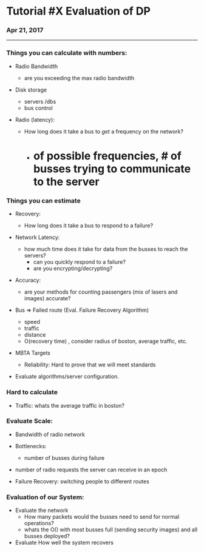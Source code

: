 # Tutorial #X Evaluation of DP
### Apr 21, 2017

--------------------------------------------------------------------------------

### Things you can calculate with numbers:
- Radio Bandwidth
    - are you exceeding the max radio bandwidth
- Disk storage  
    - servers /dbs
    - bus control       

- Radio (latency):
    - How long does it take a bus to _get_ a frequency on the network?
        - # of possible frequencies, # of busses trying to communicate to the server

### Things you can estimate

- Recovery:
    - How long does it take a bus to respond to a failure?

- Network Latency:
    - how much time does it take for data from the busses to reach the servers?
        - can you quickly respond to a failure?
        - are you encrypting/decrypting?

- Accuracy:
    - are your methods for counting passengers (mix of lasers and images) accurate?

- Bus => Failed route (Eval. Failure Recovery Algorithm)
    - speed
    - traffic
    - distance
    - O(recovery time) , consider radius of boston, average traffic, etc.
- MBTA Targets
    - Reliability: Hard to prove that we will meet standards

- Evaluate algorithms/server configuration.

### Hard to calculate
- Traffic: whats the average traffic in boston?


### Evaluate Scale:
- Bandwidth of radio network

- Bottlenecks:  
    - number of busses during failure
- number of radio requests the server can receive in an epoch


- Failure Recovery: switching people to different routes


### Evaluation of our System:
- Evaluate the network
    - How many packets would the busses need to send for normal operations?
    - whats the O() with most busses full (sending security images) and all busses deployed?
- Evaluate How well the system recovers
